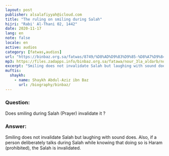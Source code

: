 ```yaml
---
layout: post
publisher: alsalafiyyah@icloud.com
title: "The ruling on smiling during Salah"
hijri: "Rabi' Al-Thani 02, 1442"
date: 2020-11-17
lang: en
note: false
locale: en
active: audios
category: [fatwas,audios]
url: "https://binbaz.org.sa/fatwas/8749/%D8%AD%D9%83%D9%85-%D8%A7%D9%84%D8%AA%D8%A8%D8%B3%D9%85-%D9%81%D9%8A-%D8%A7%D9%84%D8%B5%D9%84%D8%A7%D8%A9"
mp3: https://files.zadapps.info/binbaz.org.sa/fatawa/nour_3la_aldarb/nour_323/32309.mp3
excerpt: "Smiling does not invalidate Salah but laughing with sound does. Also, if a person deliberately talks during Salah while knowing that doing so is Haram (prohibited), the Salah is invalidated."
muftis:
  shaykh: 
    - name: Shaykh Abdul-Aziz ibn Baz
      url: /biography/binbaz/
---
```


### Question:
Does smiling during Salah (Prayer) invalidate it ? 

### Answer:
Smiling does not invalidate Salah but laughing with sound does. Also, if a person deliberately talks during Salah while knowing that doing so is Haram (prohibited), the Salah is invalidated.
